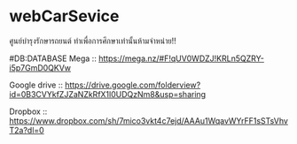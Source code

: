 # webCarSevice
 ศูนย์บำรุงรักษารถยนต์
ทำเพื่อการศึกษาเท่านั้นห้ามจำหน่าย!!


#DB:DATABASE
Mega :: https://mega.nz/#F!qUV0WDZJ!KRLn5QZRY-i5p7GmD0QKVw

Google drive :: https://drive.google.com/folderview?id=0B3CVYkfZJZaNZkRfX1l0UDQzNm8&usp=sharing

Dropbox :: https://www.dropbox.com/sh/7mico3vkt4c7ejd/AAAu1WqavWYrFF1sSTsVhvT2a?dl=0
